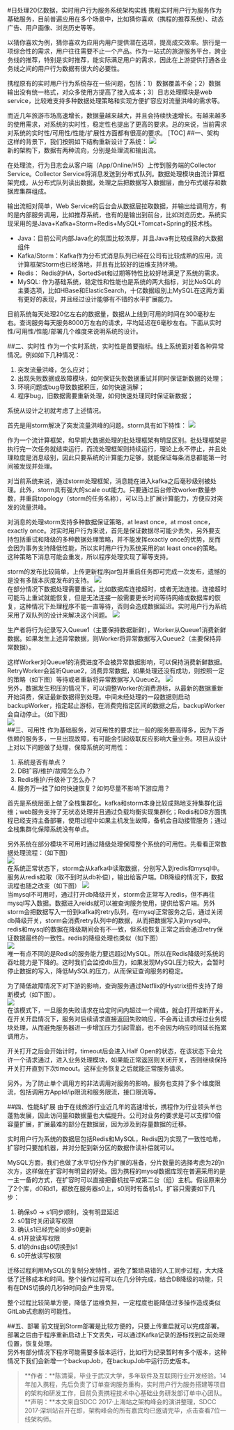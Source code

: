 #日处理20亿数据，实时用户行为服务系统架构实践 
携程实时用户行为服务作为基础服务，目前普遍应用在多个场景中，比如猜你喜欢（携程的推荐系统）、动态广告、用户画像、浏览历史等等。

以猜你喜欢为例，猜你喜欢为应用内用户提供潜在选项，提高成交效率。旅行是一项综合性的需求，用户往往需要不止一个产品。作为一站式的旅游服务平台，跨业务线的推荐，特别是实时推荐，能实际满足用户的需求，因此在上游提供打通各业务线之间的用户行为数据有很大的必要性。

携程原有的实时用户行为系统存在一些问题，包括：1）数据覆盖不全；2）数据输出没有统一格式，对众多使用方提高了接入成本；3）日志处理模块是web service，比较难支持多种数据处理策略和实现方便扩容应对流量洪峰的需求等。

而近几年旅游市场高速增长，数据量越来越大，并且会持续快速增长。有越来越多的使用需求，对系统的实时性，稳定性也提出了更高的要求。总的来说，当前需求对系统的实时性/可用性/性能/扩展性方面都有很高的要求。
[TOC]
##一、架构
这样的背景下，我们按照如下结构重新设计了系统：
![](./img/x1.png)  
新的架构下，数据有两种流向，分别是处理流和输出流。

在处理流，行为日志会从客户端（App/Online/H5）上传到服务端的Collector Service。Collector Service将消息发送到分布式队列。数据处理模块由流计算框架完成，从分布式队列读出数据，处理之后把数据写入数据层，由分布式缓存和数据库集群组成。

输出流相对简单，Web Service的后台会从数据层拉取数据，并输出给调用方，有的是内部服务调用，比如推荐系统，也有的是输出到前台，比如浏览历史。系统实现采用的是Java+Kafka+Storm+Redis+MySQL+Tomcat+Spring的技术栈。

- Java：目前公司内部Java化的氛围比较浓厚，并且Java有比较成熟的大数据组件
- Kafka/Storm：Kafka作为分布式消息队列已经在公司有比较成熟的应用，流计算框架Storm也已经落地，并且有比较好的运维支持环境。
- Redis： Redis的HA，SortedSet和过期等特性比较好地满足了系统的需求。
- MySQL: 作为基础系统，稳定性和性能也是系统的两大指标，对比NoSQL的主要选项，比如HBase和ElasticSearch，十亿数据级别上MySQL在这两方面有更好的表现，并且经过设计能够有不错的水平扩展能力。

目前系统每天处理20亿左右的数据量，数据从上线到可用的时间在300毫秒左右。查询服务每天服务8000万左右的请求，平均延迟在6毫秒左右。下面从实时性/可用性/性能/部署几个维度来说明系统的设计。

##二、实时性
作为一个实时系统，实时性是首要指标。线上系统面对着各种异常情况。例如如下几种情况：

1. 突发流量洪峰，怎么应对；
2. 出现失败数据或故障模块，如何保证失败数据重试并同时保证新数据的处理；
3. 环境问题或bug导致数据积压，如何快速消解；
4. 程序bug，旧数据需要重新处理，如何快速处理同时保证新数据；

系统从设计之初就考虑了上述情况。

首先是用storm解决了突发流量洪峰的问题。storm具有如下特性：
![](./img/x2.png)  

作为一个流计算框架，和早期大数据处理的批处理框架有明显区别。批处理框架是执行完一次任务就结束运行，而流处理框架则持续运行，理论上永不停止，并且处理粒度是消息级别，因此只要系统的计算能力足够，就能保证每条消息都能第一时间被发现并处理。

对当前系统来说，通过storm处理框架，消息能在进入kafka之后毫秒级别被处理。此外，storm具有强大的scale out能力。只要通过后台修改worker数量参数，并重启topology（storm的任务名称），可以马上扩展计算能力，方便应对突发的流量洪峰。

对消息的处理storm支持多种数据保证策略，at least once，at most once，exactly once。对实时用户行为来说，首先是保证数据尽可能少丢失，另外要支持包括重试和降级的多种数据处理策略，并不能发挥exactly once的优势，反而会因为事务支持降低性能，所以实时用户行为系统采用的at least once的策略。这种策略下消息可能会重发，所以程序处理实现了幂等支持。

storm的发布比较简单，上传更新程序jar包并重启任务即可完成一次发布，遗憾的是没有多版本灰度发布的支持。
![](./img/x3.png)  
在部分情况下数据处理需要重试，比如数据库连接超时，或者无法连接。连接超时可能马上重试就能恢复，但是无法连接一般需要更长时间等待网络或数据库的恢复，这种情况下处理程序不能一直等待，否则会造成数据延迟。实时用户行为系统采用了双队列的设计来解决这个问题。
![](./img/x4.png)  

生产者将行为纪录写入Queue1（主要保持数据新鲜），Worker从Queue1消费新鲜数据。如果发生上述异常数据，则Worker将异常数据写入Queue2（主要保持异常数据）。

这样Worker对Queue1的消费进度不会被异常数据影响，可以保持消费新鲜数据。RetryWorker会监听Queue2，消费异常数据，如果处理还没有成功，则按照一定的策略（如下图）等待或者重新将异常数据写入Queue2。
![](./img/x5.png)  
另外，数据发生积压的情况下，可以调整Worker的消费游标，从最新的数据重新开始消费，保证最新数据得到处理。中间未经处理的一段数据则启动backupWorker，指定起止游标，在消费完指定区间的数据之后，backupWorker会自动停止。（如下图）  
![](./img/x6.png)  
##三、可用性
作为基础服务，对可用性的要求比一般的服务要高得多，因为下游依赖的服务多，一旦出现故障，有可能会引起级联反应影响大量业务。项目从设计上对以下问题做了处理，保障系统的可用性：

1. 系统是否有单点？
2. DB扩容/维护/故障怎么办？
3. Redis维护/升级补丁怎么办？
4. 服务万一挂了如何快速恢复？如何尽量不影响下游应用？

首先是系统层面上做了全栈集群化。kafka和storm本身比较成熟地支持集群化运维；web服务支持了无状态处理并且通过负载均衡实现集群化；Redis和DB方面携程已经支持主备部署，使用过程中如果主机发生故障，备机会自动接管服务；通过全栈集群化保障系统没有单点。

另外系统在部分模块不可用时通过降级处理保障整个系统的可用性。先看看正常数据处理流程：（如下图）  
![](./img/x7.png)  
在系统正常状态下，storm会从kafka中读取数据，分别写入到redis和mysql中。服务从redis拉取（取不到时从db补偿），输出给客户端。DB降级的情况下，数据流程也随之改变（如下图）
![](./img/x8.png)  
当mysql不可用时，通过打开db降级开关，storm会正常写入redis，但不再往mysql写入数据。数据进入reids就可以被查询服务使用，提供给客户端。另外storm会把数据写入一份到kafka的retry队列，在mysql正常服务之后，通过关闭db降级开关，storm会消费retry队列中的数据，从而把数据写入到mysql中。redis和mysql的数据在降级期间会有不一致，但系统恢复正常之后会通过retry保证数据最终的一致性。redis的降级处理也类似（如下图）  
![](./img/x9.png)  
唯一有点不同的是Redis的服务能力要远超过MySQL。所以在Redis降级时系统的吞吐能力是下降的。这时我们会监控db压力，如果发现MySQL压力较大，会暂时停止数据的写入，降低MySQL的压力，从而保证查询服务的稳定。

为了降低故障情况下对下游的影响，查询服务通过Netflix的Hystrix组件支持了熔断模式（如下图）。  
![](./img/x10.png)  
在该模式下，一旦服务失败请求在给定时间内超过一个阈值，就会打开熔断开关。在开关开启情况下，服务对后续请求直接返回失败响应，不会再让请求经过业务模块处理，从而避免服务器进一步增加压力引起雪崩，也不会因为响应时间延长拖累调用方。

开关打开之后会开始计时，timeout后会进入Half Open的状态，在该状态下会允许一个请求通过，进入业务处理模块，如果能正常返回则关闭开关，否则继续保持开关打开直到下次timeout。这样业务恢复之后就能正常服务请求。

另外，为了防止单个调用方的非法调用对服务的影响，服务也支持了多个维度限流，包括调用方AppId/ip限流和服务限流，接口限流等。  

##四、性能&扩展
由于在线旅游行业近几年的高速增长，携程作为行业领头羊也蓬勃发展，因此访问量和数据量也大幅提升。公司对业务的要求是可以支撑10倍容量扩展，扩展最难的部分在数据层，因为涉及到存量数据的迁移。

实时用户行为系统的数据层包括Redis和MySQL，Redis因为实现了一致性哈希，扩容时只要加机器，并对分配到新分区的数据作读补偿就可以。

MySQL方面，我们也做了水平切分作为扩展的准备，分片数量的选择考虑为2的n次方，这样做在扩容时有明显的好处。因为携程的mysql数据库现在普遍采用的是一主一备的方式，在扩容时可以直接把备机拉平成第二台（组）主机。假设原来分了2个库，d0和d1，都放在服务器s0上，s0同时有备机s1。扩容只需要如下几步：  


1. 确保s0 -> s1同步顺利，没有明显延迟
2. s0暂时关闭读写权限
3. 确认s1已经完全同步s0更新
4. s1开放读写权限
5. d1的dns由s0切换到s1
6. s0开放读写权限

迁移过程利用MySQL的复制分发特性，避免了繁琐易错的人工同步过程，大大降低了迁移成本和时间。整个操作过程可以在几分钟完成，结合DB降级的功能，只有在DNS切换的几秒钟时间会产生异常。

整个过程比较简单方便，降低了运维负担，一定程度也能降低过多操作造成类似GitLab式悲剧的可能性。

##五、部署
前文提到Storm部署是比较方便的，只要上传重启就可以完成部署。部署之后由于程序重新启动上下文丢失，可以通过Kafka记录的游标找到之前处理位置，恢复处理。  
另外有部分情况下程序可能需要多版本运行，比如行为纪录暂时有多个版本，这种情况下我们会新增一个backupJob，在backupJob中运行历史版本。  

>**作者：**陈清渠，毕业于武汉大学，多年软件及互联网行业开发经验。14年加入携程，先后负责了订单查询服务重构，实时用户行为服务搭建等项目的架构和研发工作，目前负责携程技术中心基础业务研发部订单中心团队。  
**声明：**本文来自SDCC 2017·上海站之架构峰会的演讲整理，SDCC 2017·深圳站召开在即，架构峰会的所有嘉宾均已邀请完毕，点击查看7位一线架构师。  


